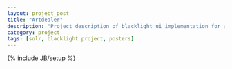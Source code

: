 ```yaml
---
layout: project_post
title: "Artdealer"
description: "Project description of blacklight ui implementation for and artdealer's poster collection"
category: project
tags: [solr, blacklight project, posters]
---
```

{% include JB/setup %}